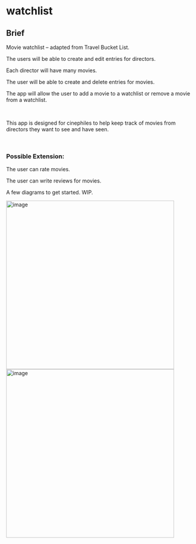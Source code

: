 # watchlist

## Brief <br>
<P>Movie watchlist – adapted from Travel Bucket List.</P>
<P>The users will be able to create and edit entries for directors.</P>
<P>Each director will have many movies.</P>
<P>The user will be able to create and delete entries for movies.</P>
<P>The app will allow the user to add a movie to a watchlist or remove a movie from a watchlist.</P><br>
<p>This app is designed for cinephiles to help keep track of movies from directors they want to see and have seen.</P><br>

### Possible Extension:
<p>The user can rate movies.</P>
<p>The user can write reviews for movies.</P>


A few diagrams to get started. WIP.

<img width="452" alt="image" src="https://user-images.githubusercontent.com/21125062/201425289-09edb6a0-6724-4d1a-82d1-a3cde3394978.png">

<img width="452" alt="image" src="https://user-images.githubusercontent.com/21125062/201425382-09e58162-9cc1-463a-87b3-e4885e43356d.png">
